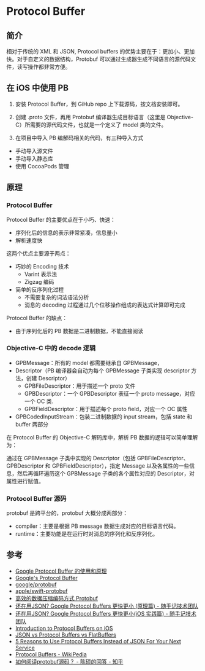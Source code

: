 # Protocol Buffer

## 简介

相对于传统的 XML 和 JSON, Protocol buffers 的优势主要在于：更加小、更加快。对于自定义的数据结构，Protobuf 可以通过生成器生成不同语言的源代码文件，读写操作都非常方便。



## 在 iOS 中使用 PB
1. 安装 Protocol Buffer，到 GiHub repo 上下载源码，按文档安装即可。

2.  创建 .proto 文件，再用 Protobuf 编译器生成目标语言（这里是 Objective-C）所需要的源代码文件，也就是一个定义了 model 类的文件。

3. 在项目中导入 PB 编解码相关的代码，有三种导入方式

- 手动导入源文件
- 手动导入静态库
- 使用 CocoaPods 管理


## 原理
### Protocol Buffer

Protocol Buffer 的主要优点在于小巧、快速：
- 序列化后的信息的表示非常紧凑，信息量小
- 解析速度快

这两个优点主要源于两点：
- 巧妙的 Encoding 技术
  - Varint 表示法
  - Zigzag 编码
- 简单的反序列化过程
  - 不需要复杂的词法语法分析
  - 消息的 decoding 过程通过几个位移操作组成的表达式计算即可完成
  
  
Protocol Buffer 的缺点：

- 由于序列化后的 PB 数据是二进制数据，不能直接阅读

### Objective-C 中的 decode 逻辑


- GPBMessage：所有的 model 都需要继承自 GPBMessage，
- Descriptor（PB 编译器会自动为每个 GPBMessage 子类实现 descriptor 方法，创建 Descriptor）
  - GPBFileDescriptor：用于描述一个 proto 文件
  - GPBDescriptor：一个 GPBDescriptor 表征一个 proto message，对应一个 OC 类.
  - GPBFieldDescriptor：用于描述每个 proto field，对应一个 OC 属性
- GPBCodedInputStream：包装二进制数据的 input stream，包括 state 和 buffer 两部分


在 Protocol Buffer 的 Objective-C 解码库中，解析 PB 数据的逻辑可以简单理解为：

通过在 GPBMessage 子类中实现的  Descriptor（包括 GPBFileDescriptor、 GPBDescriptor 和 GPBFieldDescriptor），指定 Message 以及各属性的一些信息，然后再循环遍历这个 GPBMessage 子类的各个属性对应的 Descriptor，对属性进行赋值。


### Protocol Buffer 源码

protobuf 是跨平台的，protobuf 大概分成两部分：
- compiler：主要是根据 PB message 数据生成对应的目标语言代码。
- runtime：主要功能是在运行时对消息的序列化和反序列化。

## 参考
- [Google Protocol Buffer 的使用和原理](https://www.ibm.com/developerworks/cn/linux/l-cn-gpb/)
- [ Google's Protocol Buffer](https://developers.google.com/protocol-buffers/)
- [google/protobuf](https://github.com/google/protobuf)
- [apple/swift-protobuf](https://github.com/apple/swift-protobuf)
- [高效的数据压缩编码方式 Protobuf](https://github.com/halfrost/Halfrost-Field/blob/master/contents/Protocol/Protocol-buffers-encode.md)
- [还在用JSON? Google Protocol Buffers 更快更小 (原理篇) - 随手记技术团队](https://mp.weixin.qq.com/s?__biz=MzUyNzMwMTAwNw==&mid=2247483736&idx=1&sn=247c204880bde06eda8b77fd14e4d93a&chksm=fa00e1b8cd7768aee094020746eda244b26f2bb78332e8c68257f80d7966ed1ba82ed23dfe23&scene=21#wechat_redirect)
- [还在用JSON? Google Protocol Buffers 更快更小(iOS 实践篇) - 随手记技术团队](https://mp.weixin.qq.com/s/y0dyK47_sirCteAkbh_ebw)
- [Introduction to Protocol Buffers on iOS](https://www.raywenderlich.com/149335/introduction-protocol-buffers-ios)
- [JSON vs Protocol Buffers vs FlatBuffers](https://codeburst.io/json-vs-protocol-buffers-vs-flatbuffers-a4247f8bda6f)
- [5 Reasons to Use Protocol Buffers Instead of JSON For Your Next Service](https://codeclimate.com/blog/choose-protocol-buffers/)
- [Protocol Buffers - WikiPedia](https://en.wikipedia.org/wiki/Protocol_Buffers)
- [如何阅读protobuf源码？ - 陈硕的回答 - 知乎](https://www.zhihu.com/question/66985015/answer/248570196)


